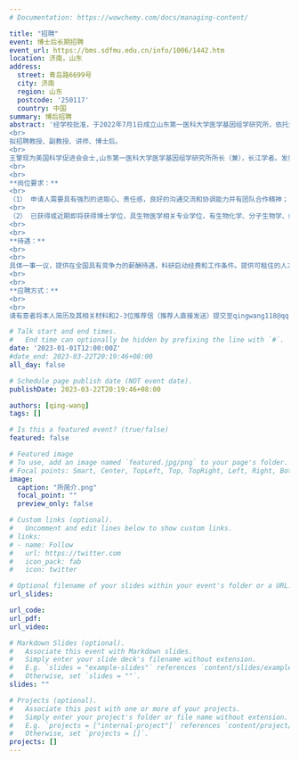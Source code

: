 ```yaml
---
# Documentation: https://wowchemy.com/docs/managing-content/

title: "招聘"
event: 博士后长期招聘
event_url: https://bms.sdfmu.edu.cn/info/1006/1442.htm
location: 济南，山东
address:
  street: 青岛路6699号
  city: 济南
  region: 山东
  postcode: '250117'
  country: 中国
summary: 博后招聘
abstract: '经学校批准，于2022年7月1日成立山东第一医科大学医学基因组学研究所，依托生物医学科学学院管理。王擎教授团队依托山东第一医科大学医学基因组学研究所，聚焦罕见遗传病和重大心血管与神经系统疾病，采用遗传学、基因组学、蛋白质组学、3D基因组学、iPS分化与类器官模型、疾病动物模型、蛋白质冷冻电镜结构生物学、基因编辑和基因治疗等技术手段探索疾病分子病理机制与精准诊疗。
<br>
拟招聘教授、副教授、讲师、博士后。
<br>
王擎现为美国科学促进会会士,山东第一医科大学医学基因组学研究所所长（兼），长江学者。发表近300篇文章，包括2篇Cell, 3篇Nature, 2篇Science和5篇Nature Genetics。论文被引用3.2万多次、被引用超2000次论文4篇，H-指数74。发现一新的神经系统病变伴发育异常综合征及其致病基因KCNMA1，被医学遗传学最权威的百科全书OMIM以其姓氏命名为梁-王综合证。王擎教授是心律失常遗传学领域创始人之一，发现第一个遗传性致心律失常与猝死Brugada 综合征致病基因，发现KCNQ1等3个长QT综合征基因，包括第一个长QT综合征致病基因，及其它20多个与心血管系统和神经系统疾病相关基因。其发现推动了心血管领域第一个遗传诊断试剂盒商业开发及第一例个体化诊疗案例的实现，是多本教科书经典教学材料。  
<br>
<br>
**岗位要求：**   
<br>
（1） 申请人需要具有强烈的进取心、责任感，良好的沟通交流和协调能力并有团队合作精神；    
<br>
（2） 已获得或近期即将获得博士学位，具生物医学相关专业学位，有生物化学、分子生物学、细胞生物学、遗传学、结构生物学、生物物理学、基因组学等领域研究尤其是心血管医学、冷冻电镜、3D基因组学、基因编辑经验者优先。
<br>
<br>
**待遇：**   
<br>
<br>
具体一事一议，提供在全国具有竞争力的薪酬待遇，科研启动经费和工作条件。提供可租住的人才公寓；缴纳五险一金；对做出优秀研究工作的博士后，将全力支持其申请相应的博士后基金、人才项目和科研基金；出站后优先留校任教。
<br>  
<br>
**应聘方式：**    
<br>
<br>
请有意者将本人简历及其相关材料和2-3位推荐信（推荐人直接发送）提交至qingwang118@qq.com：邮件主题请注明：姓名+应聘岗位名称。'

# Talk start and end times.
#   End time can optionally be hidden by prefixing the line with `#`.
date: '2023-01-01T12:00:00Z'
#date_end: 2023-03-22T20:19:46+08:00
all_day: false

# Schedule page publish date (NOT event date).
publishDate: 2023-03-22T20:19:46+08:00

authors: [qing-wang]
tags: []

# Is this a featured event? (true/false)
featured: false

# Featured image
# To use, add an image named `featured.jpg/png` to your page's folder. 
# Focal points: Smart, Center, TopLeft, Top, TopRight, Left, Right, BottomLeft, Bottom, BottomRight.
image:
  caption: "所简介.png"
  focal_point: ""
  preview_only: false

# Custom links (optional).
#   Uncomment and edit lines below to show custom links.
# links:
# - name: Follow
#   url: https://twitter.com
#   icon_pack: fab
#   icon: twitter

# Optional filename of your slides within your event's folder or a URL.
url_slides:

url_code:
url_pdf:
url_video:

# Markdown Slides (optional).
#   Associate this event with Markdown slides.
#   Simply enter your slide deck's filename without extension.
#   E.g. `slides = "example-slides"` references `content/slides/example-slides.md`.
#   Otherwise, set `slides = ""`.
slides: ""

# Projects (optional).
#   Associate this post with one or more of your projects.
#   Simply enter your project's folder or file name without extension.
#   E.g. `projects = ["internal-project"]` references `content/project/deep-learning/index.md`.
#   Otherwise, set `projects = []`.
projects: []
---
```

